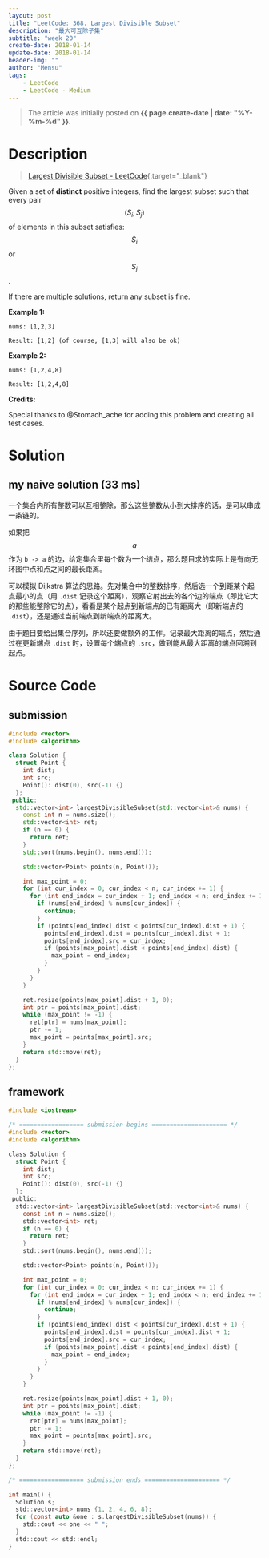 ```yaml
---
layout: post
title: "LeetCode: 368. Largest Divisible Subset"
description: "最大可互除子集"
subtitle: "week 20"
create-date: 2018-01-14
update-date: 2018-01-14
header-img: ""
author: "Mensu"
tags:
    - LeetCode
    - LeetCode - Medium
---
```


> The article was initially posted on **{{ page.create-date | date: "%Y-%m-%d" }}**.


# Description

> [Largest Divisible Subset - LeetCode](https://leetcode.com/problems/largest-divisible-subset/description/){:target="_blank"}

Given a set of **distinct** positive integers, find the largest subset such that every pair $$(S_i, S_j)$$ of elements in this subset satisfies: $$S_i % S_j = 0$$ or $$S_j % S_i = 0$$.

If there are multiple solutions, return any subset is fine.

**Example 1:**

~~~
nums: [1,2,3]

Result: [1,2] (of course, [1,3] will also be ok)
~~~

**Example 2:**

~~~
nums: [1,2,4,8]

Result: [1,2,4,8]
~~~

**Credits:**

Special thanks to @Stomach_ache for adding this problem and creating all test cases.

# Solution

## my naive solution (33 ms)

一个集合内所有整数可以互相整除，那么这些整数从小到大排序的话，是可以串成一条链的。

如果把 $$a % b = 0, a \neq b$$ 作为 ``b -> a`` 的边，给定集合里每个数为一个结点，那么题目求的实际上是有向无环图中点和点之间的最长距离。

可以模拟 Dijkstra 算法的思路。先对集合中的整数排序，然后选一个到距某个起点最小的点（用 ``.dist`` 记录这个距离），观察它射出去的各个边的端点（即比它大的那些能整除它的点），看看是某个起点到新端点的已有距离大（即新端点的 ``.dist``），还是通过当前端点到新端点的距离大。

由于题目要给出集合序列，所以还要做额外的工作。记录最大距离的端点，然后通过在更新端点 ``.dist`` 时，设置每个端点的 ``.src``，做到能从最大距离的端点回溯到起点。

# Source Code

## submission

~~~cpp
#include <vector>
#include <algorithm>

class Solution {
  struct Point {
    int dist;
    int src;
    Point(): dist(0), src(-1) {}
  };
 public:
  std::vector<int> largestDivisibleSubset(std::vector<int>& nums) {
    const int n = nums.size();
    std::vector<int> ret;
    if (n == 0) {
      return ret;
    }
    std::sort(nums.begin(), nums.end());

    std::vector<Point> points(n, Point());

    int max_point = 0;
    for (int cur_index = 0; cur_index < n; cur_index += 1) {
      for (int end_index = cur_index + 1; end_index < n; end_index += 1) {
        if (nums[end_index] % nums[cur_index]) {
          continue;
        }
        if (points[end_index].dist < points[cur_index].dist + 1) {
          points[end_index].dist = points[cur_index].dist + 1;
          points[end_index].src = cur_index;
          if (points[max_point].dist < points[end_index].dist) {
            max_point = end_index;
          }
        }
      }
    }

    ret.resize(points[max_point].dist + 1, 0);
    int ptr = points[max_point].dist;
    while (max_point != -1) {
      ret[ptr] = nums[max_point];
      ptr -= 1;
      max_point = points[max_point].src;
    }
    return std::move(ret);
  }
};

~~~

## framework

~~~c
#include <iostream>

/* ================== submission begins ===================== */
#include <vector>
#include <algorithm>

class Solution {
  struct Point {
    int dist;
    int src;
    Point(): dist(0), src(-1) {}
  };
 public:
  std::vector<int> largestDivisibleSubset(std::vector<int>& nums) {
    const int n = nums.size();
    std::vector<int> ret;
    if (n == 0) {
      return ret;
    }
    std::sort(nums.begin(), nums.end());

    std::vector<Point> points(n, Point());

    int max_point = 0;
    for (int cur_index = 0; cur_index < n; cur_index += 1) {
      for (int end_index = cur_index + 1; end_index < n; end_index += 1) {
        if (nums[end_index] % nums[cur_index]) {
          continue;
        }
        if (points[end_index].dist < points[cur_index].dist + 1) {
          points[end_index].dist = points[cur_index].dist + 1;
          points[end_index].src = cur_index;
          if (points[max_point].dist < points[end_index].dist) {
            max_point = end_index;
          }
        }
      }
    }

    ret.resize(points[max_point].dist + 1, 0);
    int ptr = points[max_point].dist;
    while (max_point != -1) {
      ret[ptr] = nums[max_point];
      ptr -= 1;
      max_point = points[max_point].src;
    }
    return std::move(ret);
  }
};

/* ================== submission ends ===================== */

int main() {
  Solution s;
  std::vector<int> nums {1, 2, 4, 6, 8};
  for (const auto &one : s.largestDivisibleSubset(nums)) {
    std::cout << one << " ";
  }
  std::cout << std::endl;
}

~~~

